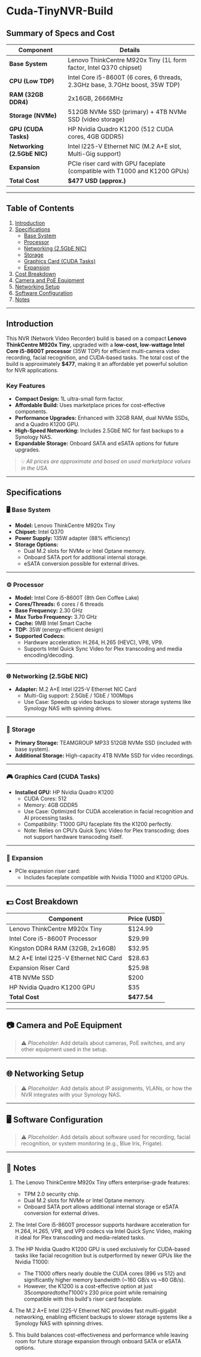 # **Cuda-TinyNVR-Build**
 
## **Summary of Specs and Cost**

| **Component**         | **Details**                                                                 |
|-----------------------|-----------------------------------------------------------------------------|
| **Base System**       | Lenovo ThinkCentre M920x Tiny (1L form factor, Intel Q370 chipset)          |
| **CPU (Low TDP)**     | Intel Core i5-8600T (6 cores, 6 threads, 2.3GHz base, 3.7GHz boost, 35W TDP)|
| **RAM (32GB DDR4)**   | 2x16GB, 2666MHz                                                             |
| **Storage (NVMe)**    | 512GB NVMe SSD (primary) + 4TB NVMe SSD (video storage)                     |
| **GPU (CUDA Tasks)**  | HP Nvidia Quadro K1200 (512 CUDA cores, 4GB GDDR5)                          |
| **Networking (2.5GbE NIC)** | Intel I225-V Ethernet NIC (M.2 A+E slot, Multi-Gig support)                |
| **Expansion**         | PCIe riser card with GPU faceplate (compatible with T1000 and K1200 GPUs)  |
| **Total Cost**        | **$477 USD (approx.)**                                                      |

---


## **Table of Contents**
1. [Introduction](#introduction)
2. [Specifications](#specifications)
    - [Base System](#base-system)
    - [Processor](#processor)
    - [Networking (2.5GbE NIC)](#networking-25gbe-nic)
    - [Storage](#storage)
    - [Graphics Card (CUDA Tasks)](#graphics-card-cuda-tasks)
    - [Expansion](#expansion)
3. [Cost Breakdown](#cost-breakdown)
4. [Camera and PoE Equipment](#camera-and-poe-equipment)
5. [Networking Setup](#networking-setup)
6. [Software Configuration](#software-configuration)
7. [Notes](#notes)

---

## **Introduction**

This NVR (Network Video Recorder) build is based on a compact **Lenovo ThinkCentre M920x Tiny**, upgraded with a **low-cost, low-wattage Intel Core i5-8600T processor** (35W TDP) for efficient multi-camera video recording, facial recognition, and CUDA-based tasks. The total cost of the build is approximately **$477**, making it an affordable yet powerful solution for NVR applications.

### **Key Features**
- **Compact Design:** 1L ultra-small form factor.
- **Affordable Build:** Uses marketplace prices for cost-effective components.
- **Performance Upgrades:** Enhanced with 32GB RAM, dual NVMe SSDs, and a Quadro K1200 GPU.
- **High-Speed Networking:** Includes 2.5GbE NIC for fast backups to a Synology NAS.
- **Expandable Storage:** Onboard SATA and eSATA options for future upgrades.

> 💡 *All prices are approximate and based on used marketplace values in the USA.*

---

## **Specifications**

### 🖥️ **Base System**
- **Model:** Lenovo ThinkCentre M920x Tiny  
- **Chipset:** Intel Q370  
- **Power Supply:** 135W adapter (88% efficiency)  
- **Storage Options:**
  - Dual M.2 slots for NVMe or Intel Optane memory.
  - Onboard SATA port for additional internal storage.
  - eSATA conversion possible for external drives.

---

### ⚙️ **Processor**
- **Model:** Intel Core i5-8600T (8th Gen Coffee Lake)  
- **Cores/Threads:** 6 cores / 6 threads  
- **Base Frequency:** 2.30 GHz  
- **Max Turbo Frequency:** 3.70 GHz  
- **Cache:** 9MB Intel Smart Cache  
- **TDP:** 35W (energy-efficient design)  
- **Supported Codecs:**
  - Hardware acceleration: H.264, H.265 (HEVC), VP8, VP9.
  - Supports Intel Quick Sync Video for Plex transcoding and media encoding/decoding.

---

### 🌐 **Networking (2.5GbE NIC)**
- **Adapter:** M.2 A+E Intel I225-V Ethernet NIC Card  
    - Multi-Gig support: 2.5GbE / 1GbE / 100Mbps  
    - Use Case: Speeds up video backups to slower storage systems like Synology NAS with spinning drives.

---

### 💾 **Storage**
- **Primary Storage:** TEAMGROUP MP33 512GB NVMe SSD (included with base system).  
- **Additional Storage:** High-capacity 4TB NVMe SSD for video recordings.

---

### 🎮 **Graphics Card (CUDA Tasks)**
- **Installed GPU:** HP Nvidia Quadro K1200  
    - CUDA Cores: 512  
    - Memory: 4GB GDDR5  
    - Use Case: Optimized for CUDA acceleration in facial recognition and AI processing tasks.  
    - Compatibility: T1000 GPU faceplate fits the K1200 perfectly.  
    - Note: Relies on CPU’s Quick Sync Video for Plex transcoding; does not support hardware transcoding itself.

---

### 🔌 **Expansion**
- PCIe expansion riser card:
    - Includes faceplate compatible with Nvidia T1000 and K1200 GPUs.

---

## 💵 **Cost Breakdown**

| Component                              | Price (USD) |
|----------------------------------------|-------------|
| Lenovo ThinkCentre M920x Tiny          | $124.99     |
| Intel Core i5-8600T Processor          | $29.99      |
| Kingston DDR4 RAM (32GB, 2x16GB)       | $32.95      |
| M.2 A+E Intel I225-V Ethernet NIC Card | $28.63      |
| Expansion Riser Card                   | $25.98      |
| 4TB NVMe SSD                           | $200        |
| HP Nvidia Quadro K1200 GPU             | $35         |
| **Total Cost**                         | **$477.54** |

---

## 📷 Camera and PoE Equipment

> ⚠️ *Placeholder*: Add details about cameras, PoE switches, and any other equipment used in the setup.

---

## 🌐 Networking Setup

> ⚠️ *Placeholder*: Add details about IP assignments, VLANs, or how the NVR integrates with your Synology NAS.

---

## 🖥️ Software Configuration

> ⚠️ *Placeholder*: Add details about software used for recording, facial recognition, or system monitoring (e.g., Blue Iris, Frigate).

---

## 📝 Notes

1. The Lenovo ThinkCentre M920x Tiny offers enterprise-grade features:
   - TPM 2.0 security chip.
   - Dual M.2 slots for NVMe or Intel Optane memory.
   - Onboard SATA port allows additional internal storage or eSATA conversion for external drives.

2. The Intel Core i5-8600T processor supports hardware acceleration for H.264, H.265, VP8, and VP9 codecs via Intel Quick Sync Video, making it ideal for Plex transcoding and media-related tasks.

3. The HP Nvidia Quadro K1200 GPU is used exclusively for CUDA-based tasks like facial recognition but is outperformed by newer GPUs like the Nvidia T1000:
   - The T1000 offers nearly double the CUDA cores (896 vs 512) and significantly higher memory bandwidth (~160 GB/s vs ~80 GB/s).
   - However, the K1200 is a cost-effective option at just $35 compared to the T1000’s ~$230 price point while remaining compatible with this build's riser card faceplate.

4. The M.2 A+E Intel I225-V Ethernet NIC provides fast multi-gigabit networking, enabling efficient backups to slower storage systems like a Synology NAS with spinning drives.

5. This build balances cost-effectiveness and performance while leaving room for future storage expansion through onboard SATA or eSATA options.
